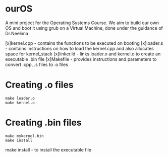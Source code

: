 # ourOS

A mini project for the Operating Systems Course.
We aim to build our own OS and boot it using grub on a Virtual Machine, done under the guidance of Dr.Neelima

[x]kernel.cpp - contains the functions to be executed on booting
[x]loader.s - contains instructions on how to load the kernel.cpp and also allocates space for kernel_stack
[x]linker.ld - links loader.o and kernel.o to create an executable .bin file
[x]Makefile - provides instructions and parameters to convert .cpp, .s files to .o files

# Creating .o files
``` 
make loader.o
make kernel.o
```
# Creating .bin files
```
make mykernel.bin
make install
```
make install - to install the executable file